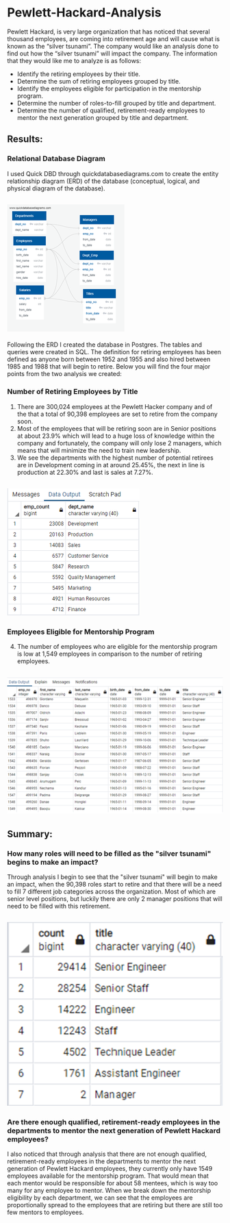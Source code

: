 # Pewlett-Hackard-Analysis

Pewlett Hackard, is very large organization that has noticed that several thousand employees, are coming into retirement age and will cause what is known as the “silver tsunami”. The company would like an analysis done to find out how the “silver tsunami” will impact the company. The information that they would like me to analyze is as follows:

-	Identify the retiring employees by their title.
-	Determine the sum of retiring employees grouped by title.
-	Identify the employees eligible for participation in the mentorship program.
-	Determine the number of roles-to-fill grouped by title and department.
-	Determine the number of qualified, retirement-ready employees to mentor the next generation grouped by title and department.

## Results:
### Relational Database Diagram

I used Quick DBD through quickdatabasediagrams.com to create the entity relationship diagram (ERD) of the database (conceptual, logical, and physical diagram of the database).

![Relational Database Diagram](https://github.com/backwater-graphics/Pewlett-Hackard-Analysis/blob/main/Media/relational-database.png)
---

Following the ERD I created the database in Postgres. The tables and queries were created in SQL. The definition for retiring employees has been defined as anyone born between 1952 and 1955 and also hired between 1985 and 1988 that will begin to retire. Below you will find the four major points from the two analysis we created:

### Number of Retiring Employees by Title

1.	There are 300,024 employees at the Pewlett Hacker company and of the that a total of 90,398 employees are set to retire from the company soon.
2.	 Most of the employees that will be retiring soon are in Senior positions at about 23.9% which will lead to a huge loss of knowledge within the company and fortunately, the company will only lose 2 managers, which means that will minimize the need to train new leadership.
3.	We see the departments with the highest number of potential retirees are in Development coming in at around 25.45%, the next in line is production at 22.30% and last is sales at 7.27%.

![Number of Retiring Employees by Department](https://github.com/backwater-graphics/Pewlett-Hackard-Analysis/blob/main/Media/dept-numbers.png)
---

### Employees Eligible for Mentorship Program

4.	The number of employees who are eligible for the mentorship program is low at 1,549 employees in comparison to the number of retiring employees.

![Number of Retiring Employees for mentorship](https://github.com/backwater-graphics/Pewlett-Hackard-Analysis/blob/main/Media/numberofemployeesformentorship.png)
---

## Summary:

### How many roles will need to be filled as the "silver tsunami" begins to make an impact?

Through analysis I begin to see that the "silver tsunami" will begin to make an impact, when the 90,398 roles start to retire and that there will be a need to fill 7 different job categories across the organization. Most of which are senior level positions, but luckily there are only 2 manager positions that will need to be filled with this retirement.

![Number of Retiring Employees](https://github.com/backwater-graphics/Pewlett-Hackard-Analysis/blob/main/Media/mentership.png)
---

### Are there enough qualified, retirement-ready employees in the departments to mentor the next generation of Pewlett Hackard employees?

I also noticed that through analysis that there are not enough qualified, retirement-ready employees in the departments to mentor the next generation of Pewlett Hackard employees, they currently only have 1549 employees available for the mentorship program. That would mean that each mentor would be responsible for about 58 mentees, which is way too many for any employee to mentor. When we break down the mentorship eligibility by each department, we can see that the employees are proportionally spread to the employees that are retiring but there are still too few mentors to employees. 

